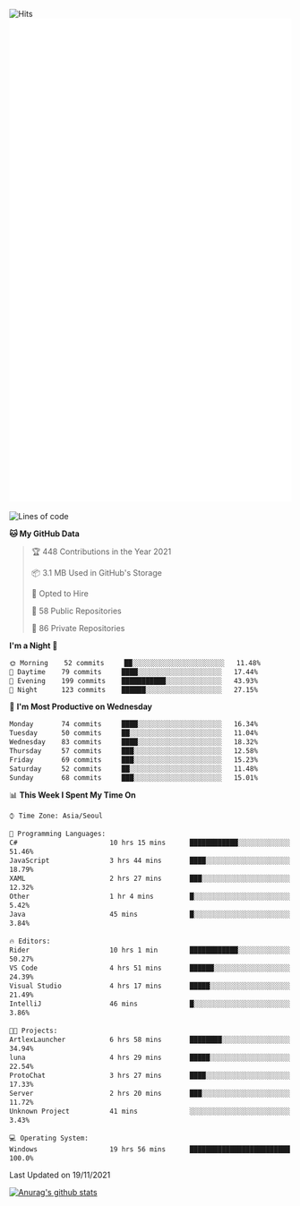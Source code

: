 ![Hits](https://hits.seeyoufarm.com/api/count/incr/badge.svg?url=https%3A%2F%2Fgithub.com%2Fkokose1234&count_bg=%2379C83D&title_bg=%23555555&icon=apple.svg&icon_color=%23E7E7E7&title=hits&edge_flat=false)
<br/>
![Metrics](https://github.com/kokose1234/kokose1234/blob/main/github-metrics.svg)

<!--START_SECTION:waka-->
![Lines of code](https://img.shields.io/badge/From%20Hello%20World%20I%27ve%20Written-11.7%20million%20lines%20of%20code-blue)

**🐱 My GitHub Data** 

> 🏆 448 Contributions in the Year 2021
 > 
> 📦 3.1 MB Used in GitHub's Storage 
 > 
> 💼 Opted to Hire
 > 
> 📜 58 Public Repositories 
 > 
> 🔑 86 Private Repositories  
 > 
**I'm a Night 🦉** 

```text
🌞 Morning    52 commits     ██░░░░░░░░░░░░░░░░░░░░░░░   11.48% 
🌆 Daytime    79 commits     ████░░░░░░░░░░░░░░░░░░░░░   17.44% 
🌃 Evening    199 commits    ███████████░░░░░░░░░░░░░░   43.93% 
🌙 Night      123 commits    ██████░░░░░░░░░░░░░░░░░░░   27.15%

```
📅 **I'm Most Productive on Wednesday** 

```text
Monday       74 commits     ████░░░░░░░░░░░░░░░░░░░░░   16.34% 
Tuesday      50 commits     ██░░░░░░░░░░░░░░░░░░░░░░░   11.04% 
Wednesday    83 commits     ████░░░░░░░░░░░░░░░░░░░░░   18.32% 
Thursday     57 commits     ███░░░░░░░░░░░░░░░░░░░░░░   12.58% 
Friday       69 commits     ███░░░░░░░░░░░░░░░░░░░░░░   15.23% 
Saturday     52 commits     ██░░░░░░░░░░░░░░░░░░░░░░░   11.48% 
Sunday       68 commits     ███░░░░░░░░░░░░░░░░░░░░░░   15.01%

```


📊 **This Week I Spent My Time On** 

```text
⌚︎ Time Zone: Asia/Seoul

💬 Programming Languages: 
C#                       10 hrs 15 mins      ████████████░░░░░░░░░░░░░   51.46% 
JavaScript               3 hrs 44 mins       ████░░░░░░░░░░░░░░░░░░░░░   18.79% 
XAML                     2 hrs 27 mins       ███░░░░░░░░░░░░░░░░░░░░░░   12.32% 
Other                    1 hr 4 mins         █░░░░░░░░░░░░░░░░░░░░░░░░   5.42% 
Java                     45 mins             █░░░░░░░░░░░░░░░░░░░░░░░░   3.84%

🔥 Editors: 
Rider                    10 hrs 1 min        ████████████░░░░░░░░░░░░░   50.27% 
VS Code                  4 hrs 51 mins       ██████░░░░░░░░░░░░░░░░░░░   24.39% 
Visual Studio            4 hrs 17 mins       █████░░░░░░░░░░░░░░░░░░░░   21.49% 
IntelliJ                 46 mins             █░░░░░░░░░░░░░░░░░░░░░░░░   3.86%

🐱‍💻 Projects: 
ArtlexLauncher           6 hrs 58 mins       ████████░░░░░░░░░░░░░░░░░   34.94% 
luna                     4 hrs 29 mins       █████░░░░░░░░░░░░░░░░░░░░   22.54% 
ProtoChat                3 hrs 27 mins       ████░░░░░░░░░░░░░░░░░░░░░   17.33% 
Server                   2 hrs 20 mins       ███░░░░░░░░░░░░░░░░░░░░░░   11.72% 
Unknown Project          41 mins             ░░░░░░░░░░░░░░░░░░░░░░░░░   3.43%

💻 Operating System: 
Windows                  19 hrs 56 mins      █████████████████████████   100.0%

```


 Last Updated on 19/11/2021
<!--END_SECTION:waka-->

[![Anurag's github stats](https://github-readme-stats.vercel.app/api?username=kokose1234&theme=dracula)](https://github.com/anuraghazra/github-readme-stats)



	
